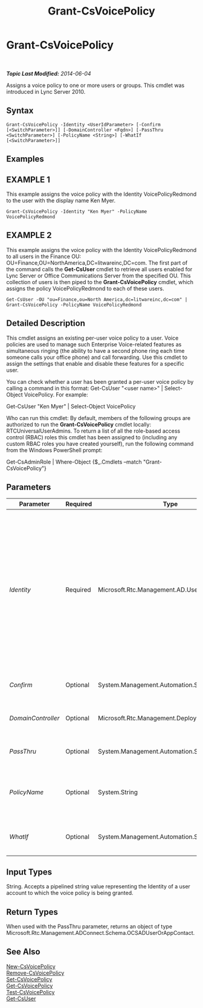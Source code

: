﻿---
title: Grant-CsVoicePolicy
TOCTitle: Grant-CsVoicePolicy
ms:assetid: c8aa8d0f-6fb4-43f7-82b0-38d4da2d5611
ms:mtpsurl: https://technet.microsoft.com/en-us/library/Gg398828(v=OCS.15)
ms:contentKeyID: 48185383
ms.date: 07/23/2014
mtps_version: v=OCS.15
---

<div data-xmlns="http://www.w3.org/1999/xhtml">

<div class="topic" data-xmlns="http://www.w3.org/1999/xhtml" data-msxsl="urn:schemas-microsoft-com:xslt" data-cs="http://msdn.microsoft.com/en-us/">

<div data-asp="http://msdn2.microsoft.com/asp">

# Grant-CsVoicePolicy

</div>

<div id="mainSection">

<div id="mainBody">

<span> </span>

_**Topic Last Modified:** 2014-06-04_

Assigns a voice policy to one or more users or groups. This cmdlet was introduced in Lync Server 2010.

<div>

## Syntax

    Grant-CsVoicePolicy -Identity <UserIdParameter> [-Confirm [<SwitchParameter>]] [-DomainController <Fqdn>] [-PassThru <SwitchParameter>] [-PolicyName <String>] [-WhatIf [<SwitchParameter>]]

</div>

<div>

## Examples

<div>

## EXAMPLE 1

This example assigns the voice policy with the Identity VoicePolicyRedmond to the user with the display name Ken Myer.

    Grant-CsVoicePolicy -Identity "Ken Myer" -PolicyName VoicePolicyRedmond

</div>

<div>

## EXAMPLE 2

This example assigns the voice policy with the Identity VoicePolicyRedmond to all users in the Finance OU: OU=Finance,OU=NorthAmerica,DC=litwareinc,DC=com. The first part of the command calls the **Get-CsUser** cmdlet to retrieve all users enabled for Lync Server or Office Communications Server from the specified OU. This collection of users is then piped to the **Grant-CsVoicePolicy** cmdlet, which assigns the policy VoicePolicyRedmond to each of these users.

    Get-CsUser -OU "ou=Finance,ou=North America,dc=litwareinc,dc=com" | Grant-CsVoicePolicy -PolicyName VoicePolicyRedmond

</div>

</div>

<div>

## Detailed Description

This cmdlet assigns an existing per-user voice policy to a user. Voice policies are used to manage such Enterprise Voice-related features as simultaneous ringing (the ability to have a second phone ring each time someone calls your office phone) and call forwarding. Use this cmdlet to assign the settings that enable and disable these features for a specific user.

You can check whether a user has been granted a per-user voice policy by calling a command in this format: Get-CsUser "\<user name\>" | Select-Object VoicePolicy. For example:

Get-CsUser "Ken Myer" | Select-Object VoicePolicy

Who can run this cmdlet: By default, members of the following groups are authorized to run the **Grant-CsVoicePolicy** cmdlet locally: RTCUniversalUserAdmins. To return a list of all the role-based access control (RBAC) roles this cmdlet has been assigned to (including any custom RBAC roles you have created yourself), run the following command from the Windows PowerShell prompt:

Get-CsAdminRole | Where-Object {$\_.Cmdlets –match "Grant-CsVoicePolicy"}

</div>

<div>

## Parameters


<table>
<colgroup>
<col style="width: 25%" />
<col style="width: 25%" />
<col style="width: 25%" />
<col style="width: 25%" />
</colgroup>
<thead>
<tr class="header">
<th>Parameter</th>
<th>Required</th>
<th>Type</th>
<th>Description</th>
</tr>
</thead>
<tbody>
<tr class="odd">
<td><p><em>Identity</em></p></td>
<td><p>Required</p></td>
<td><p>Microsoft.Rtc.Management.AD.UserIdParameter</p></td>
<td><p>The Identity (unique identifier) of the user to whom the policy is being assigned.</p>
<p>User identities can be specified by using one of four formats: 1) The user's SIP address; 2) the user principal name (UPN); 3) the user's domain name and logon name, in the form domain\logon (for example, litwareinc\kenmyer); and, 4) the user's Active Directory display name (for example, Ken Myer).</p>
<p>Note that you can use the asterisk (*) wildcard character when using the Display Name as the user Identity. For example, the Identity &quot;* Smith&quot; would return all the users with the last name Smith.</p>
<p>Full Data Type: Microsoft.Rtc.Management.AD.UserIdParameter</p></td>
</tr>
<tr class="even">
<td><p><em>Confirm</em></p></td>
<td><p>Optional</p></td>
<td><p>System.Management.Automation.SwitchParameter</p></td>
<td><p>Prompts you for confirmation before executing the command.</p></td>
</tr>
<tr class="odd">
<td><p><em>DomainController</em></p></td>
<td><p>Optional</p></td>
<td><p>Microsoft.Rtc.Management.Deploy.Fqdn</p></td>
<td><p>Allows you to specify a domain controller. If no domain controller is specified, the first available will be used.</p></td>
</tr>
<tr class="even">
<td><p><em>PassThru</em></p></td>
<td><p>Optional</p></td>
<td><p>System.Management.Automation.SwitchParameter</p></td>
<td><p>Returns the results of the command. By default, this cmdlet does not generate any output.</p></td>
</tr>
<tr class="odd">
<td><p><em>PolicyName</em></p></td>
<td><p>Optional</p></td>
<td><p>System.String</p></td>
<td><p>The name (Identity) of the voice policy to be assigned to the user. (Note that this includes only the name portion of the Identity. Per-user policy identities include a prefix of tag: that should not be included with the PolicyName.)</p></td>
</tr>
<tr class="even">
<td><p><em>WhatIf</em></p></td>
<td><p>Optional</p></td>
<td><p>System.Management.Automation.SwitchParameter</p></td>
<td><p>Describes what would happen if you executed the command without actually executing the command.</p></td>
</tr>
</tbody>
</table>


</div>

<div>

## Input Types

String. Accepts a pipelined string value representing the Identity of a user account to which the voice policy is being granted.

</div>

<div>

## Return Types

When used with the PassThru parameter, returns an object of type Microsoft.Rtc.Management.ADConnect.Schema.OCSADUserOrAppContact.

</div>

<div>

## See Also


[New-CsVoicePolicy](new-csvoicepolicy.md)  
[Remove-CsVoicePolicy](remove-csvoicepolicy.md)  
[Set-CsVoicePolicy](set-csvoicepolicy.md)  
[Get-CsVoicePolicy](get-csvoicepolicy.md)  
[Test-CsVoicePolicy](test-csvoicepolicy.md)  
[Get-CsUser](get-csuser.md)  
  

</div>

</div>

<span> </span>

</div>

</div>

</div>

